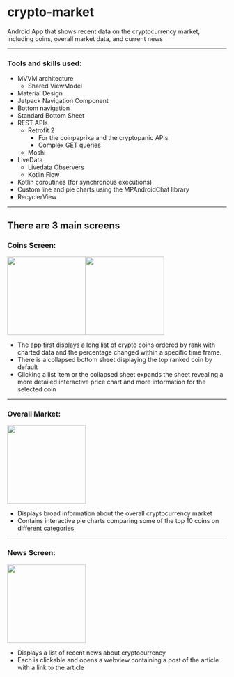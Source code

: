 # crypto-market

Android App that shows recent data on the cryptocurrency market, including coins, overall market data, and current news

---

### Tools and skills used:

- MVVM architecture
  - Shared ViewModel
- Material Design
- Jetpack Navigation Component
- Bottom navigation
- Standard Bottom Sheet
- REST APIs
  - Retrofit 2
    - For the coinpaprika and the cryptopanic APIs
    - Complex GET queries
  - Moshi
- LiveData
  - Livedata Observers
  - Kotlin Flow
- Kotlin coroutines (for synchronous executions)
- Custom line and pie charts using the MPAndroidChat library
- RecyclerView

---

## **There are 3 main screens**

### Coins Screen:

<p align="left" style="display:flex">
    <a href="https://github.com/edcres/crypto-market">
        <img width=180 src="https://user-images.githubusercontent.com/79296181/194726761-c1a3f668-d1e0-4353-a97a-a50eff434dff.jpg" />
    </a>
    <a href="https://github.com/edcres/crypto-market">
        <img width=180 src="https://user-images.githubusercontent.com/79296181/189295746-f73b6773-87c7-4308-8afe-d12a157b3bfe.gif" />
    </a>
</p>

- The app first displays a long list of crypto coins ordered by rank with charted data and the percentage changed within a specific time frame.
- There is a collapsed bottom sheet displaying the top ranked coin by default
- Clicking a list item or the collapsed sheet expands the sheet revealing a more detailed interactive price chart and more information for the selected coin

---

### Overall Market:

<img align="center" width=180 src="https://user-images.githubusercontent.com/79296181/189296157-e96e17b0-d196-4dcd-a146-c42b94512bc3.gif" />

- Displays broad information about the overall cryptocurrency market
- Contains interactive pie charts comparing some of the top 10 coins on different categories

---

### News Screen:

<img align="center" width=180 src="https://user-images.githubusercontent.com/79296181/189296181-aa964fde-711c-4b79-8fdb-5f4b82e21969.gif" />

- Displays a list of recent news about cryptocurrency
- Each is clickable and opens a webview containing a post of the article with a link to the article
